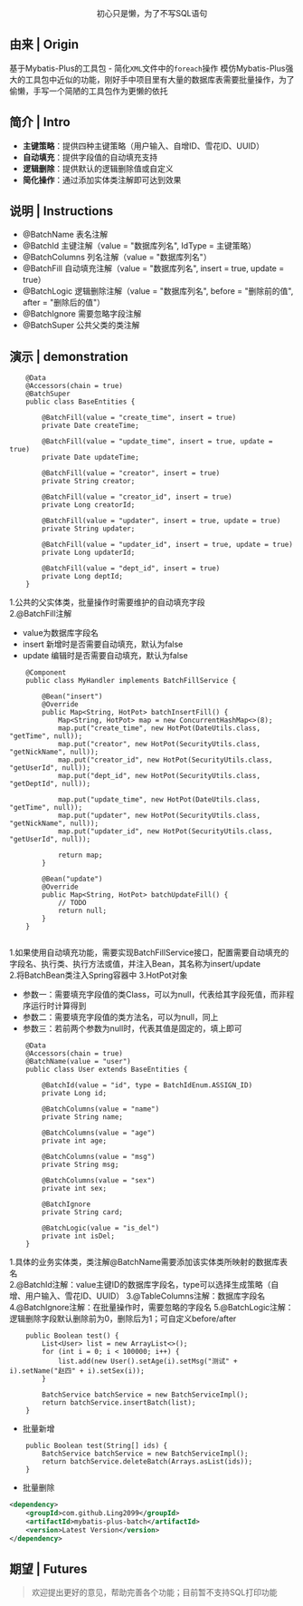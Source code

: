 <p align="center">
  初心只是懒，为了不写SQL语句
</p>



## 由来 | Origin

基于Mybatis-Plus的工具包 - 简化`XML`文件中的`foreach`操作
模仿Mybatis-Plus强大的工具包中近似的功能，刚好手中项目里有大量的数据库表需要批量操作，为了偷懒，手写一个简陋的工具包作为更懒的依托



## 简介 | Intro

- **主键策略**：提供四种主键策略（用户输入、自增ID、雪花ID、UUID）
- **自动填充**：提供字段值的自动填充支持
- **逻辑删除**：提供默认的逻辑删除值或自定义
- **简化操作**：通过添加实体类注解即可达到效果



## 说明 | Instructions

- @BatchName 表名注解
- @BatchId 主键注解（value = "数据库列名", IdType = 主键策略）
- @BatchColumns 列名注解（value = "数据库列名"）
- @BatchFill 自动填充注解（value = "数据库列名", insert = true, update = true）
- @BatchLogic 逻辑删除注解（value = "数据库列名", before = "删除前的值", after = "删除后的值"）
- @BatchIgnore 需要忽略字段注解
- @BatchSuper 公共父类的类注解



## 演示 | demonstration


```
    @Data
    @Accessors(chain = true)
    @BatchSuper
    public class BaseEntities {
        
        @BatchFill(value = "create_time", insert = true)
        private Date createTime;
        
        @BatchFill(value = "update_time", insert = true, update = true)
        private Date updateTime;
        
        @BatchFill(value = "creator", insert = true)
        private String creator;
        
        @BatchFill(value = "creator_id", insert = true)
        private Long creatorId;
        
        @BatchFill(value = "updater", insert = true, update = true)
        private String updater;
        
        @BatchFill(value = "updater_id", insert = true, update = true)
        private Long updaterId;
        
        @BatchFill(value = "dept_id", insert = true)
        private Long deptId;
    }

```

1.公共的父实体类，批量操作时需要维护的自动填充字段  
2.@BatchFill注解
- value为数据库字段名
- insert 新增时是否需要自动填充，默认为false
- update 编辑时是否需要自动填充，默认为false

```
    @Component
    public class MyHandler implements BatchFillService {
    
        @Bean("insert")
        @Override
        public Map<String, HotPot> batchInsertFill() {
            Map<String, HotPot> map = new ConcurrentHashMap<>(8);
            map.put("create_time", new HotPot(DateUtils.class, "getTime", null));
            map.put("creator", new HotPot(SecurityUtils.class, "getNickName", null));
            map.put("creator_id", new HotPot(SecurityUtils.class, "getUserId", null));
            map.put("dept_id", new HotPot(SecurityUtils.class, "getDeptId", null));
    
            map.put("update_time", new HotPot(DateUtils.class, "getTime", null));
            map.put("updater", new HotPot(SecurityUtils.class, "getNickName", null));
            map.put("updater_id", new HotPot(SecurityUtils.class, "getUserId", null));
    
            return map;
        }
        
        @Bean("update")
        @Override
        public Map<String, HotPot> batchUpdateFill() {
            // TODO
            return null;
        }
    }
    

```
1.如果使用自动填充功能，需要实现BatchFillService接口，配置需要自动填充的字段名、执行类、执行方法或值，并注入Bean，其名称为insert/update  
2.将BatchBean类注入Spring容器中
3.HotPot对象
- 参数一：需要填充字段值的类Class，可以为null，代表给其字段死值，而非程序运行时计算得到
- 参数二：需要填充字段值的类方法名，可以为null，同上
- 参数三：若前两个参数为null时，代表其值是固定的，填上即可  


```
    @Data
    @Accessors(chain = true)
    @BatchName(value = "user")
    public class User extends BaseEntities {
    
        @BatchId(value = "id", type = BatchIdEnum.ASSIGN_ID)
        private Long id;
    
        @BatchColumns(value = "name")
        private String name;
    
        @BatchColumns(value = "age")
        private int age;
    
        @BatchColumns(value = "msg")
        private String msg;
    
        @BatchColumns(value = "sex")
        private int sex;
    
        @BatchIgnore
        private String card;
    
        @BatchLogic(value = "is_del")
        private int isDel;
    }  
```
1.具体的业务实体类，类注解@BatchName需要添加该实体类所映射的数据库表名  
2.@BatchId注解：value主键ID的数据库字段名，type可以选择生成策略（自增、用户输入、雪花ID、UUID）
3.@TableColumns注解：数据库字段名
4.@BatchIgnore注解：在批量操作时，需要忽略的字段名
5.@BatchLogic注解：逻辑删除字段默认删除前为0，删除后为1；可自定义before/after

```
    public Boolean test() {
        List<User> list = new ArrayList<>();
        for (int i = 0; i < 100000; i++) {
            list.add(new User().setAge(i).setMsg("测试" + i).setName("赵四" + i).setSex(i));
        }

        BatchService batchService = new BatchServiceImpl();
        return batchService.insertBatch(list);
    }
```
- 批量新增

```
    public Boolean test(String[] ids) {
        BatchService batchService = new BatchServiceImpl();
        return batchService.deleteBatch(Arrays.asList(ids));
    }
```
- 批量删除

```xml
<dependency>
    <groupId>com.github.Ling2099</groupId>
    <artifactId>mybatis-plus-batch</artifactId>
    <version>Latest Version</version>
</dependency>
```



## 期望 | Futures

> 欢迎提出更好的意见，帮助完善各个功能；目前暂不支持SQL打印功能

